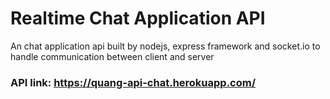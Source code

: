 # Realtime Chat Application API 
An chat application api built by nodejs, express framework and socket.io to handle communication between client and server 
### API link: https://quang-api-chat.herokuapp.com/
